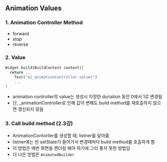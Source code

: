 ## Animation Values



### 1. Animation Controller Method

- forward
- stop
- reverse



### 2. Value

```dart
Widget build(BuildContext context){
  return ...
    Text("${_animationController.value}")
    ...
}
```

- animation controller의 value는 생성시 지정한 duriation 동안 0에서 1로 변경됨
- 단, _animationController로 인해 값이 변해도 build method를 재호출하지 않으면 갱신되지 않음



### 3. Call build method (2.3강)

- AnimationContorller를 생성할 때, listner를 달아줌
- listner에는 빈 setState가 들어가서 변경때마다 build method를 호출하게 함
- 이 방법은 매번 화면을 렌더링 해야 하기에 그리 좋지 못한 방법임
- 더 나은 방법은 `AnimatedBuilder`









